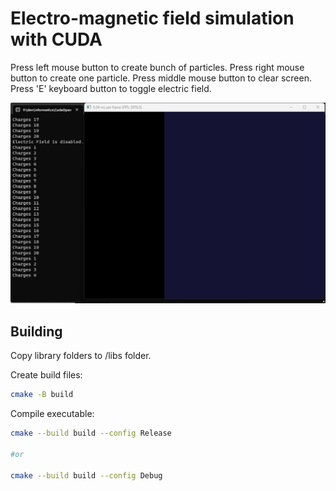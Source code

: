 # Electro-magnetic field simulation with CUDA

Press left mouse button to create bunch of particles.
Press right mouse button to create one particle.
Press middle mouse button to clear screen.
Press 'E' keyboard button to toggle electric field.

![](preview.gif)

## Building

Copy library folders to /libs folder.

Create build files:

```sh
cmake -B build
```

Compile executable:

```sh
cmake --build build --config Release

#or

cmake --build build --config Debug
```
